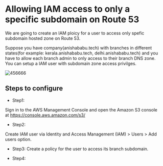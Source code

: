 # Allowing IAM access to only a specific subdomain on Route 53

We are going to create an IAM ploicy for a user to access only spefic subdomain hosted zone on Route 53.

Suppose you have company(anishababu.tech) with branches in different states(for example: kerala.anishababu.tech, delhi.anishababu.tech) and you have to allow each branch admin to only access to their branch DNS zone. You can setup a IAM user with subdomain zone access privilges.

![456666](https://user-images.githubusercontent.com/100779249/159098593-8d5f4c8b-6b1d-4eb0-8d73-565826cbb516.png)

## Steps to configure

* Step1:

Sign in to the AWS Management Console and open the Amazon S3 console at https://console.aws.amazon.com/s3/

* Step2: 

Create IAM user via Identity and Access Management (IAM) > Users > Add users option.

* Step3: Create a policy for the user to access its branch subdomain.

* Step4: 
